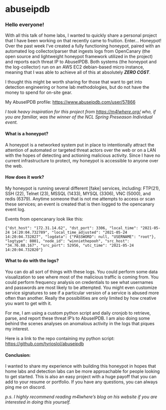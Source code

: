 # abuseipdb

### **Hello everyone!**

With all this talk of home labs, I wanted to quickly share a personal project that I have been working on that recently came to fruition. Enter… Honeypot!
Over the past week I’ve created a fully functioning honeypot, paired with an automated log collector/parser that ingests logs from OpenCanary (the open source and lightweight honeypot framework utilized in the project) and reports each threat IP to AbuseIPDB. Both systems (the honeypot and the log-collector) run on an AWS EC2 debian-based micro instance, meaning that I was able to achieve all of this at absolutely ***ZERO COST***.

I thought this might be worth sharing for those that want to get into detection engineering or home lab methodologies, but do not have the money to spend for on-site gear.

My AbuseIPDB profile: https://www.abuseipdb.com/user/57866

*I took heavy inspiration for this project from https://m4lwhere.org/ who, if you are familiar, was the winner of the NCL Spring Preseason Individual event.*

#### **What is a honeypot?**

A honeypot is a networked system put in place to intentionally attract the attention of automated or targeted threat actors over the web or on a LAN with the hopes of detecting and actioning malicious activity. Since I have no current infrastructure to protect, my honeypot is accessible to anyone over the web.

#### **How does it work?**

My honeypot is running several different [fake] services, including: FTP(21), SSH (22), Telnet (23), MSSQL (1433), MYSQL (3306), VNC (5000), and redis (6379). Anytime someone that is not me attempts to access or scan these services; an event is created that is then logged to the opencanary event log. 

Events from opencanary look like this: 

```
{"dst_host": "172.31.14.62", "dst_port": 3306, "local_time": "2021-05-24 14:20:04.732789", "local_time_adjusted": "2021-05-24 14:20:04.732827", "logdata": {"PASSWORD": null, "USERNAME": "root"}, "logtype": 8001, "node_id": "winniethepooh", "src_host": "34.76.80.167", "src_port": 52956, "utc_time": "2021-05-24 14:20:04.732820"}
```

#### **What to do with the logs?**

You can do all sort of things with these logs. You could perform some data visualization to see where most of the malicious traffic is coming from. You could perform frequency analysis on credentials to see what usernames and passwords are most likely to be attempted. You might even customize service signatures to see if a particular version of a service is abused more often than another. Really the possibilities are only limited by how creative you want to get with it. 

For me, I am using a custom python script and daily cronjob to retrieve, parse, and report these threat IP’s to AbuseIPDB. I am also doing some behind the scenes analyses on anomalous activity in the logs that piques my interest. 

Here is a link to the repo containing my python script: https://github.com/tyrioslol/abuseipdb

#### **Conclusion:** 

I wanted to share my experience with building this honeypot in hopes that home labs and detection labs can be more approachable for people looking to get started. This is also an easy project with a huge payoff that you can add to your resume or portfolio. 
If you have any questions, you can always ping me on discord. 

*p.s. I highly recommend reading m4lwhere’s blog on his website if you are interested in doing this yourself.*

